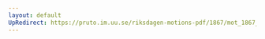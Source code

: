 ```yaml
---
layout: default
UpRedirect: https://pruto.im.uu.se/riksdagen-motions-pdf/1867/mot_1867__ak__281/mot_1867__ak__281-002.pdf
---
```

